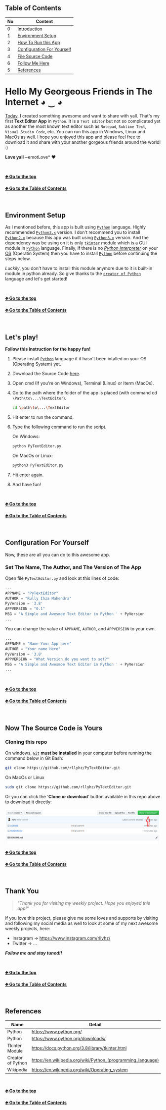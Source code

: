 <a id="table-of-content"></a>
## Table of Contents

| No | Content |
| --- | --- |
| 0 | [Introduction](#introduction) |
| 1 | [Environment Setup](#env-setup) |
| 2 | [How To Run this App](#how-to-run) |
| 3 | [Configuration For Yourself](#configuration) |
| 4 | [File Source Code](#file-source-code) |
| 6 | [Follow Me Here](#follow-me) |
| 5 | [References](#references) |


<a id="introduction"></a>
# Hello My Georgeous Friends in The Internet ◕ ‿ ◕

[Today](# "11 December 2019"), I created something awesome and want to share with yall. That's my first **Text Editor App** in `Python`. It is a `Text Editor` but not so complicated yet as another the most known text editor such as `Notepad`, `Sublime Text`, `Visual Studio Code`, etc. You can run this app in Windows, Linux and MacOs as well. I hope you enjoyed this app and please feel free to download it and share with your another gorgeous friends around the world! :)

**Love yall** ~emotLove* ❤ 

<br />

[**🡹 Go to the top**](#introduction)

[**🡹 Go to the Table of Contents**](#table-of-content)

<br />

<a id="env-setup"></a>
## Environment Setup

As I mentioned before, this app is built using [`Python`](https://www.python.org/ "Python's Official Website") language. Highly recommended [`Python3.x`](https://docs.python.org/3/ "Python3.8") version. I don't recommend you to install [`Python2.x`](https://docs.python.org/2/ "Python 2.7.14 the last released") because this app was built using [`Python3.x`](https://docs.python.org/3/ "Python3.8") version. And the dependency was be using on it is only [`tkinter`](https://docs.python.org/3.8/library/tkinter.html "Tkinter Module") module which is a GUI module in [`Python`](https://www.python.org "Python's Official Website") language. Finally, if there is no [_Python Interpreter_](https://en.wikipedia.org/wiki/Python_(programming_language)) on your [OS](https://en.wikipedia.org/wiki/Operating_system) (Operatin System) then you have to install [`Python`](https://www.python.org/downloads/ "Download Here Now!") before continuing the steps below.

_Luckily_, you don't have to install this module anymore due to it is built-in module in python already. So give thanks to the [`creator of Python`](https://en.wikipedia.org/wiki/Python_(programming_language) "Created by Guido van Rossum") language and let's get started!

<br />

[**🡹 Go to the top**](#env-setup)

[**🡹 Go to the Table of Contents**](#table-of-content)

<br />


<a id="how-to-run"></a>
## Let's play!

**Follow this instruction for the happy fun!**

1. Please install [`Python`](https://www.python.org/downloads/ "Download Here Now!") language if it hasn't been intalled on your OS (Operating System) yet.
1. Download the Source Code [here](#file-source-code "Just Click!").
1. Open cmd (If you're on Windows), Terminal (Linux) or Iterm (MacOs).
1. Go to the path where the folder of the app is placed (with command cd `\Path\to\...\TextEditor`).

    ```bash
    cd \path\to\...\TextEditor
    ```

1. Hit enter to run the command.
1. Type the following command to run the script.

    On Windows:

    ```bash
    python PyTextEditor.py
    ```

    On MacOs or Linux:

    ```bash
    python3 PyTextEditor.py
    ```

1. Hit enter again.
1. And have fun!

<br />

[**🡹 Go to the top**](#how-to-run)

[**🡹 Go to the Table of Contents**](#table-of-content)

<br />


<a id="configuration"></a>
## Configuration For Yourself

Now, these are all you can do to this awesome app.

### Set The Name, The Author, and The Version of The App

Open file `PyTextEditor.py` and look at this lines of code:

```python
...
APPNAME = "PyTextEditor"
AUTHOR = "Rully Ihza Mahendra"
PyVersion = '3.8'
APPVERSION = "0.1"
MSG = 'A Simple and Awesmoe Text Editor in Python ' + PyVersion
...
```

You can change the value of `APPNAME`, `AUTHOR`, and `APPVERSION` to your own.

```python
...
APPNAME = "Name Your App here"
AUTHOR = "Your name Here"
PyVersion = '3.8'
APPVERSION = "What Version do you want to set?"
MSG = 'A Simple and Awesmoe Text Editor in Python ' + PyVersion
...
```

<br />

[**🡹 Go to the top**](#configuration)

[**🡹 Go to the Table of Contents**](#table-of-content)

<br />


<a id="file-source-code"></a>
## Now The Source Code is Yours

### Cloning this repo

On windows, [`Git`](https://git-scm.com/) **must be installed** in your computer before running the command below in Git Bash:
```bash
git clone https://github.com/rllyhz/PyTextEditor.git
```

On MacOs or Linux
```bash
sudo git clone https://github.com/rllyhz/PyTextEditor.git
```
Or you can click the '**Clone or download**' button available in this repo above to download it directly:

<img src="clone_or_download.png">

<br />

[**🡹 Go to the top**](#file-source-code)

[**🡹 Go to the Table of Contents**](#table-of-content)

<br />


<a id="follow-me"></a>
## Thank You

> _"Thank you for visiting my weekly project. Hope you enjoyed this app!"_

If you love this project, please give me some loves and supports by visiting and following my social media as well to look at some of my next awesome weekly projects, here:
- Instagram -> https://www.instagram.com/rllyhz/
- Twitter -> ...

**_Follow me and stay tuned!!_**

<br />

[**🡹 Go to the top**](#follow-me)

[**🡹 Go to the Table of Contents**](#table-of-content)

<br />


<a id="references"></a>
## References

| Name | Detail |
| --- | --- |
| Python | https://www.python.org/ |
| Python | https://www.python.org/downloads/ |
| Tkinter Module | https://docs.python.org/3.8/library/tkinter.html |
| Creator of Python | https://en.wikipedia.org/wiki/Python_(programming_language) |
| Wikipedia | https://en.wikipedia.org/wiki/Operating_system |

<br />

[**🡹 Go to the top**](#references)

[**🡹 Go to the Table of Contents**](#table-of-content)

<br />

